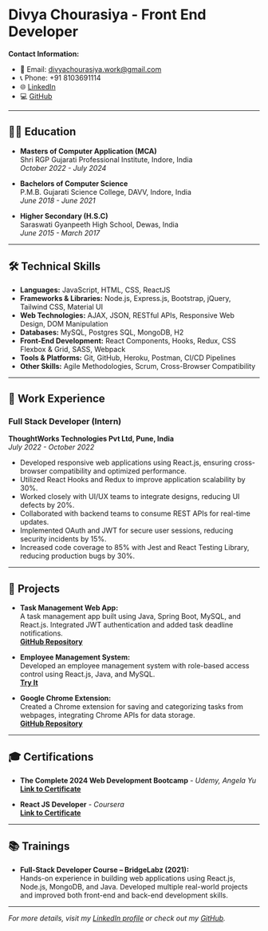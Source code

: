 

# Divya Chourasiya - Front End Developer

**Contact Information:**
- 📧 Email: [divyachourasiya.work@gmail.com](mailto:divyachourasiya.work@gmail.com)
- 📞 Phone: +91 8103691114
- 🌐 [LinkedIn](https://www.linkedin.com/in/divya-chourasiya)
- 💻 [GitHub](https://github.com/divyanaC999)

---

## 👩‍🎓 Education

- **Masters of Computer Application (MCA)**  
  Shri RGP Gujarati Professional Institute, Indore, India  
  *October 2022 - July 2024*

- **Bachelors of Computer Science**  
  P.M.B. Gujarati Science College, DAVV, Indore, India  
  *June 2018 - June 2021*

- **Higher Secondary (H.S.C)**  
  Saraswati Gyanpeeth High School, Dewas, India  
  *June 2015 - March 2017*

---

## 🛠️ Technical Skills

- **Languages:** JavaScript, HTML, CSS, ReactJS  
- **Frameworks & Libraries:** Node.js, Express.js, Bootstrap, jQuery, Tailwind CSS, Material UI  
- **Web Technologies:** AJAX, JSON, RESTful APIs, Responsive Web Design, DOM Manipulation  
- **Databases:** MySQL, Postgres SQL, MongoDB, H2  
- **Front-End Development:** React Components, Hooks, Redux, CSS Flexbox & Grid, SASS, Webpack  
- **Tools & Platforms:** Git, GitHub, Heroku, Postman, CI/CD Pipelines  
- **Other Skills:** Agile Methodologies, Scrum, Cross-Browser Compatibility

---

## 💼 Work Experience

### Full Stack Developer (Intern)  
**ThoughtWorks Technologies Pvt Ltd, Pune, India**  
*July 2022 - October 2022*

- Developed responsive web applications using React.js, ensuring cross-browser compatibility and optimized performance.
- Utilized React Hooks and Redux to improve application scalability by 30%.
- Worked closely with UI/UX teams to integrate designs, reducing UI defects by 20%.
- Collaborated with backend teams to consume REST APIs for real-time updates.
- Implemented OAuth and JWT for secure user sessions, reducing security incidents by 15%.
- Increased code coverage to 85% with Jest and React Testing Library, reducing production bugs by 30%.

---

## 📂 Projects

- **Task Management Web App:**  
  A task management app built using Java, Spring Boot, MySQL, and React.js. Integrated JWT authentication and added task deadline notifications.  
  **[GitHub Repository](https://github.com/divyanaC999)**

- **Employee Management System:**  
  Developed an employee management system with role-based access control using React.js, Java, and MySQL.  
  **[Try It](#)**

- **Google Chrome Extension:**  
  Created a Chrome extension for saving and categorizing tasks from webpages, integrating Chrome APIs for data storage.  
  **[GitHub Repository](https://github.com/divyanaC999)**

---

## 🎓 Certifications

- **The Complete 2024 Web Development Bootcamp** - *Udemy, Angela Yu*  
  **[Link to Certificate](#)**

- **React JS Developer** - *Coursera*  
  **[Link to Certificate](#)**

---

## 📚 Trainings

- **Full-Stack Developer Course – BridgeLabz (2021):**  
  Hands-on experience in building web applications using React.js, Node.js, MongoDB, and Java. Developed multiple real-world projects and improved both front-end and back-end development skills.

---

*For more details, visit my [LinkedIn profile](https://www.linkedin.com/in/divya-chourasiya) or check out my [GitHub](https://github.com/divyanaC999).*
